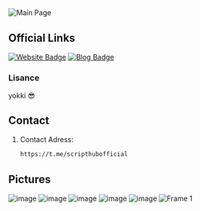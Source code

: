 ##
![Main Page](https://cdn.scriptbullet.com.tr/ayguun/script_hub_assets/big_banner.png)

## Official Links
[![Website Badge](https://img.shields.io/badge/Website-Script%20Bullet-blue)](https://scriptbullet.com.tr)
[![Blog Badge](https://img.shields.io/badge/Blog-Script%20Bullet-green)](https://blog.scriptbullet.com.tr)

### Lisance
yokki 😎

## Contact
1. Contact Adress:
   ```bash
   https://t.me/scripthubofficial

## Pictures
![image](https://github.com/ScriptHUBofficial/Script-Bullet-Web/assets/106864876/cb2190dc-c46c-44fc-84ff-ebf70470b906)
![image](https://github.com/ScriptHUBofficial/Script-Bullet-Web/assets/106864876/c4459e79-3c19-4cb7-bc47-56dd77724704)
![image](https://github.com/ScriptHUBofficial/Script-Bullet-Web/assets/106864876/e0443264-67eb-43ab-af61-6a1f00e5bb4a)
![image](https://github.com/ScriptHUBofficial/Script-Bullet-Web/assets/106864876/6848d15c-8654-46e3-9dd8-df4cb02697a6)
![image](https://github.com/ScriptHUBofficial/Script-Bullet-Web/assets/106864876/ad78cbae-84dc-41f1-a34e-c5faf471f984)
![Frame 1](https://github.com/ScriptHUBofficial/Script-Bullet-Web/assets/106864876/c79ba4b4-0798-4254-9592-c9859b9e3546)

